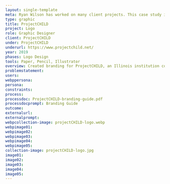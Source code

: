 ```yaml
---
layout: single-template
meta: Ryan Wilson has worked on many client projects. This case study is an example of some of the excellent product design work he could do on your project.
type: graphic
title: ProjectCHILD
project: Logo
role: Graphic Designer
client: ProjectCHILD
under: ProjectCHILD
underurl: https://www.projectchild.net/
year: 2019
phases: Logo Design
tools: Paper, Pencil, Illustrator
overview: Created branding for ProjectCHILD, an Illinois institution committed to advancing the quality, affordability, and accessibility of child care.
problemstatement:
users:
webppersona:
persona:
constraints:
process:
processdoc: ProjectCHILD-branding-guide.pdf
processdocprompt: Branding Guide
outcome:
externalurl:
externalprompt:
webpcollection-image: projectCHILD-logo.webp
webpimage01:
webpimage02:
webpimage03:
webpimage04:
webpimage05:
collection-image: projectCHILD-logo.jpg
image01:
image02:
image03:
image04:
image05:
---
```


